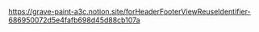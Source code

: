 https://grave-paint-a3c.notion.site/forHeaderFooterViewReuseIdentifier-686950072d5e4fafb698d45d88cb107a
